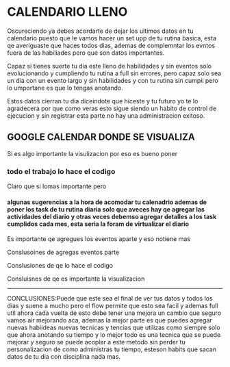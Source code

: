 # CALENDARIO LLENO

Oscureciendo ya debes acordarte de dejar los ultimos datos en tu calendario puesto que le vamos hacer un set upp de tu rutina basica, esta qe averiguaste que haces todos dias, ademas de complemntar los evntos fuera de las habiliades pero que son datos importantes.

Capaz si tienes suerte tu dia este lleno de habilidades y sin eventos solo evolucionando y cumpliendo tu rutina a full sin errores, pero capaz solo sea un dia con un evento largo y sin habilidades y con tu rutina sin cumpli pero lo umportane es que lo tengas anotando.

Estos datos cierran tu dia diceindote que hiceste y tu futuro yo te lo agradecera por que como veras esto sigue siendo un habito de control de ejecucion y sin registrar esta parte no hay una administracion exitoso.

## GOOGLE CALENDAR DONDE SE VISUALIZA

Si es algo importante la visulizacion por eso es bueno poner

### todo el trabajo lo hace el codigo

Claro que si lomas importante pero

#### algunas sugerencias a la hora de acomodar tu calenadrio ademas de poner los task de tu rutina diaria solo que aveces hay qe agregar las actividades del diario y otras veces debemso agregar detalles a los task cumplidos cada mes, esta seria la foram de virtualizar el diario

Es importante qe agregues los eventos aparte y eso notiene mas

Conslusoines de agregas eventos parte

Conslusiones de qe lo hace el codigo

Consluisnes de qe es importante la visualizacion

---

CONCLUSIONES:Puede que este sea el final de ver tus datos y todos los dias y suene a mucho pero el flow permite que esto sea facil y ademas full util ahora cada vuelta de esto debe tener una mejora un cambio que seguro vamos air mejorando aca, ademas la mejor parte es que puedes agregar nuevas habiideas nuevas tecnicas y tencias que utilizas como siempre solo que ahora anotando su tiempo y lo mejor todo es una tecnica que se puede mejorar y seguro se puede acoplar a este metodo sin perder tu personalizacion de como administras tu tiempo, esteson habits que sacan datos de tu dia con disciplina nada  mas.
